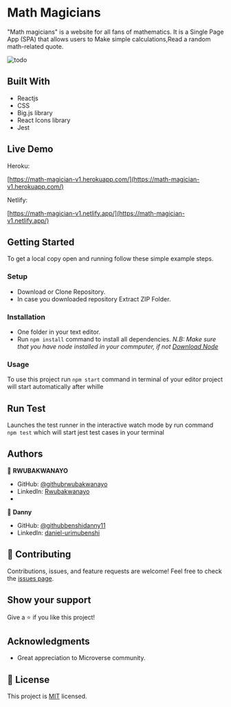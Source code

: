 # Math Magicians

"Math magicians" is a website for all fans of mathematics. It is a Single Page App (SPA) that allows users to Make simple calculations,Read a random math-related quote.

![todo](https://user-images.githubusercontent.com/68381641/172075687-239d5114-f998-46bc-9561-b7dea831499b.png)

## Built With
- Reactjs
- CSS
- Big.js library
- React Icons library
- Jest

## Live Demo
Heroku:

[https://math-magician-v1.herokuapp.com/](https://math-magician-v1.herokuapp.com/)

Netlify:

[https://math-magician-v1.netlify.app/](https://math-magician-v1.netlify.app/)

## Getting Started
To get a local copy open and running follow these simple example steps.
### Setup
- Download or Clone Repository.
- In case you downloaded repository Extract ZIP Folder.
### Installation
- One folder in your text editor.
- Run `npm install` command to install all dependencies.
*N.B: Make sure that you have node installed in your commputer, if not [Download Node](https://nodejs.org/en/)*
### Usage
To use this project run `npm start` command in terminal of your editor project will start automatically after whille
## Run Test
Launches the test runner in the interactive watch mode by run command `npm test` which will start jest test cases in your terminal
## Authors
:bust_in_silhouette: **RWUBAKWANAYO**
- GitHub: [@githubrwubakwanayo](https://github.com/RWUBAKWANAYO)
- LinkedIn: [Rwubakwanayo](https://www.linkedin.com/in/rwubakwanayo-olivier)
- 
:bust_in_silhouette: **Danny**

- GitHub: [@githubbenshidanny11](https://github.com/benshidanny11)
- LinkedIn: [daniel-urimubenshi](https://www.linkedin.com/in/daniel-urimubenshi-077162185/)
## :handshake: Contributing
Contributions, issues, and feature requests are welcome!
Feel free to check the [issues page](../../issues/).
## Show your support
Give a :star:️ if you like this project!
## Acknowledgments
-   Great appreciation to Microverse community.
## :memo: License
This project is [MIT](./MIT.md) licensed.
